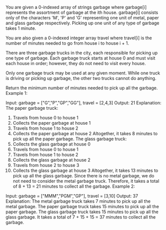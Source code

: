 You are given a 0-indexed array of strings garbage where garbage[i] represents the assortment of garbage at the ith house. garbage[i] consists only of the characters 'M', 'P' and 'G' representing one unit of metal, paper and glass garbage respectively. Picking up one unit of any type of garbage takes 1 minute.

You are also given a 0-indexed integer array travel where travel[i] is the number of minutes needed to go from house i to house i + 1.

There are three garbage trucks in the city, each responsible for picking up one type of garbage. Each garbage truck starts at house 0 and must visit each house in order; however, they do not need to visit every house.

Only one garbage truck may be used at any given moment. While one truck is driving or picking up garbage, the other two trucks cannot do anything.

Return the minimum number of minutes needed to pick up all the garbage.
Example 1:

Input: garbage = ["G","P","GP","GG"], travel = [2,4,3]
Output: 21
Explanation:
The paper garbage truck:

1. Travels from house 0 to house 1
2. Collects the paper garbage at house 1
3. Travels from house 1 to house 2
4. Collects the paper garbage at house 2
   Altogether, it takes 8 minutes to pick up all the paper garbage.
   The glass garbage truck:
5. Collects the glass garbage at house 0
6. Travels from house 0 to house 1
7. Travels from house 1 to house 2
8. Collects the glass garbage at house 2
9. Travels from house 2 to house 3
10. Collects the glass garbage at house 3
    Altogether, it takes 13 minutes to pick up all the glass garbage.
    Since there is no metal garbage, we do not need to consider the metal garbage truck.
    Therefore, it takes a total of 8 + 13 = 21 minutes to collect all the garbage.
    Example 2:

Input: garbage = ["MMM","PGM","GP"], travel = [3,10]
Output: 37
Explanation:
The metal garbage truck takes 7 minutes to pick up all the metal garbage.
The paper garbage truck takes 15 minutes to pick up all the paper garbage.
The glass garbage truck takes 15 minutes to pick up all the glass garbage.
It takes a total of 7 + 15 + 15 = 37 minutes to collect all the garbage.
